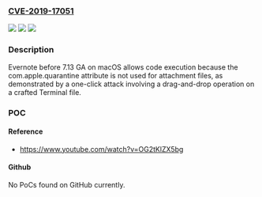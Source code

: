 ### [CVE-2019-17051](https://cve.mitre.org/cgi-bin/cvename.cgi?name=CVE-2019-17051)
![](https://img.shields.io/static/v1?label=Product&message=n%2Fa&color=blue)
![](https://img.shields.io/static/v1?label=Version&message=n%2Fa&color=blue)
![](https://img.shields.io/static/v1?label=Vulnerability&message=n%2Fa&color=brighgreen)

### Description

Evernote before 7.13 GA on macOS allows code execution because the com.apple.quarantine attribute is not used for attachment files, as demonstrated by a one-click attack involving a drag-and-drop operation on a crafted Terminal file.

### POC

#### Reference
- https://www.youtube.com/watch?v=OG2tKlZX5bg

#### Github
No PoCs found on GitHub currently.

